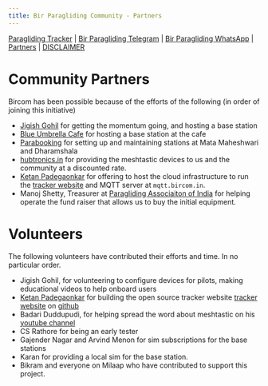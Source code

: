 ```yaml
---
title: Bir Paragliding Community - Partners
---
```


[Paragliding Tracker](https://tracker.bircom.in/) | [Bir Paragliding Telegram](https://t.me/meshtastic_india) | [Bir Paragliding WhatsApp](https://chat.whatsapp.com/KDjwk3DMlnq9ckKf5hpY5N) | [Partners](https://bircom.in/partners.html) | [DISCLAIMER](https://bircom.in/DISCLAIMER.html)

# Community Partners

Bircom has been possible because of the efforts of the following (in order of joining this initiative)

* [Jigish Gohil](https://paraguide.in) for getting the momentum going, and hosting a base station
* [Blue Umbrella Cafe](https://maps.app.goo.gl/prnwhDuJSSqTmKNy7) for hosting a base station at the cafe
* [Parabooking](https://parabooking.com/) for setting up and maintaining stations at Mata Maheshwari and Dharamshala
* [hubtronics.in](https://hubtronics.in) for providing the meshtastic devices to us and the community at a discounted rate.
* [Ketan Padegaonkar](https://github.com/ketan) for offering to host the cloud infrastructure to run the [tracker website](https://tracker.bircom.in) and MQTT server at `mqtt.bircom.in`.
* Manoj Shetty, Treasurer at [Paragliding Associaiton of India](https://www.paraglidingassociationofindia.org/) for helping operate the fund raiser that allows us to buy the initial equipment.

# Volunteers

The following volunteers have contributed their efforts and time. In no particular order.

* Jigish Gohil, for volunteering to configure devices for pilots, making educational videos to help onboard users
* [Ketan Padegaonkar](https://github.com/ketan) for building the open source tracker website [tracker website](https://tracker.bircom.in) on [github](https://github.com/ketan/paragliding-meshmap)
* Badari Duddupudi, for helping spread the word about meshtastic on his [youtube channel](https://youtu.be/LILYWKAdFDo)
* CS Rathore for being an early tester
* Gajender Nagar and Arvind Menon for sim subscriptions for the base stations
* Karan for providing a local sim for the base station.
* Bikram and everyone on Milaap who have contributed to support this project.
